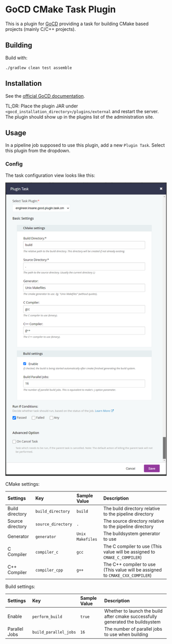 # GoCD CMake Task Plugin

This is a plugin for [GoCD](https://gocd.org) providing a task for building CMake based projects (mainly C/C++ projects).

## Building
Build with:
```shell script
./gradlew clean test assemble
```

## Installation
See the [official GoCD documentation](https://docs.gocd.org/current/extension_points/plugin_user_guide.html#installing-and-uninstalling-of-plugins).

TL;DR: Place the plugin JAR under `<gocd_installation_directory>/plugins/external` and restart the server. The plugin
should show up in the plugins list of the administration site.

## Usage
In a pipeline job supposed to use this plugin, add a new `Plugin Task`. Select this plugin from the dropdown.

### Config
The task configuration view looks like this:

![Task Configuration View](docs/screenshots/task_config_01.png)

CMake settings:

| Settings | Key | Sample Value | Description |
| :--- | :--- | :--- | :--- |
| Build directory | `build_directory` | `build` | The build directory relative to the pipeline directory |
| Source directory | `source_directory` | `.` | The source directory relative to the pipeline directory |
| Generator | `generator` | `Unix Makefiles` | The buildsystem generator to use |
| C Compiler | `compiler_c` | `gcc` | The C compiler to use (This value will be assigned to `CMAKE_C_COMPILER`) |
| C++ Compiler | `compiler_cpp` | `g++` | The C++ compiler to use (This value will be assigned to `CMAKE_CXX_COMPILER`) |

Build settings:

| Settings | Key | Sample Value | Description |
| :--- | :--- | :--- | :--- |
| Enable | `perform_build` | `true` | Whether to launch the build after cmake successfully generated the buildsystem |
| Parallel Jobs | `build_parallel_jobs` | `16` | The number of parallel jobs to use when building |
